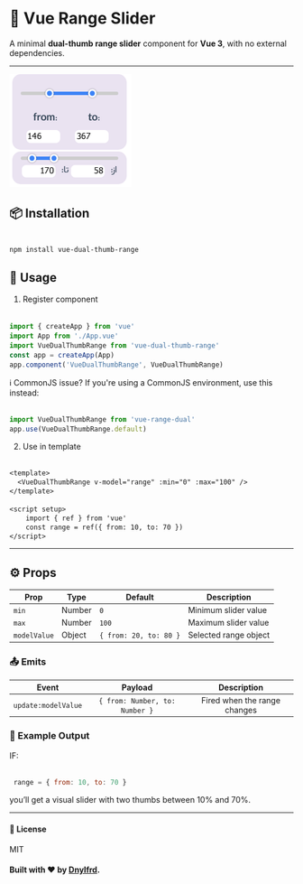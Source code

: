 # 🔵 Vue Range Slider

A minimal **dual-thumb range slider** component for **Vue 3**, with no external dependencies.

---

![Vue Range Demo](https://github.com/daniyelford/vue-dual-thumb-range/blob/main/2.PNG)


## 📦 Installation

```bash

npm install vue-dual-thumb-range

```

## 🚀 Usage

1. Register component

```js

import { createApp } from 'vue'
import App from './App.vue'
import VueDualThumbRange from 'vue-dual-thumb-range'
const app = createApp(App)
app.component('VueDualThumbRange', VueDualThumbRange)

```

ℹ️ CommonJS issue?
If you're using a CommonJS environment, use this instead:

```js

import VueDualThumbRange from 'vue-range-dual'
app.use(VueDualThumbRange.default)

```
2. Use in template

```vue

<template>
  <VueDualThumbRange v-model="range" :min="0" :max="100" />
</template>

<script setup>
    import { ref } from 'vue'
    const range = ref({ from: 10, to: 70 })
</script>

```

---

## ⚙️ Props

| Prop         | Type   | Default                | Description              |
|--------------|--------|------------------------|--------------------------|
| `min`        | Number | `0`                    | Minimum slider value     |
| `max`        | Number | `100`                  | Maximum slider value     |
| `modelValue` | Object | `{ from: 20, to: 80 }` | Selected range object    |


### 📤 Emits

| Event              | Payload                     | Description                   |
|:-------------------:|:---------------------------:|:------------------------------:|
| `update:modelValue` | `{ from: Number, to: Number }` | Fired when the range changes   |

### 🧪 Example Output

IF:
```js

 range = { from: 10, to: 70 }

```

you’ll get a visual slider with two thumbs between 10% and 70%.

---

#### 🧾 License

MIT


#### Built with ❤️ by [Dnylfrd](mailto:29danialfrd69@gmail.com).